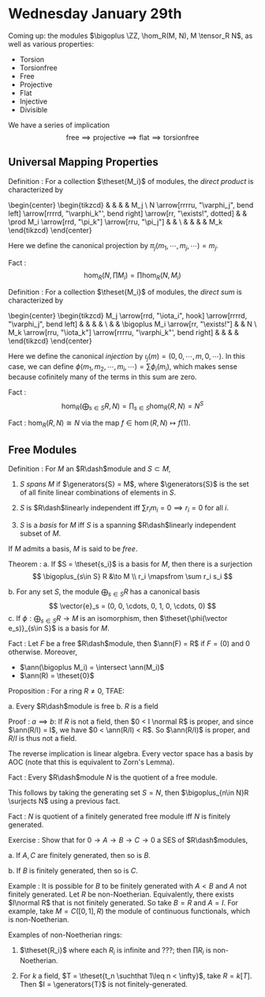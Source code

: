 # Wednesday January 29th

Coming up: the modules $\bigoplus \ZZ, \hom_R(M, N), M \tensor_R N$, as well as various properties:

- Torsion
- Torsionfree
- Free
- Projective
- Flat
- Injective
- Divisible

We have a series of implication
$$
\text{free} \implies \text{projective} \implies \text{flat} \implies \text{torsionfree}
$$

## Universal Mapping Properties

Definition
: For a collection $\theset{M_i}$ of modules, the *direct product* is characterized by

\begin{center}
\begin{tikzcd}
&  &                                                     &  & M_j \\
N \arrow[rrrru, "\varphi_j", bend left] \arrow[rrrrd, "\varphi_k"', bend right] \arrow[rr, "\exists!", dotted] &  & \prod M_i \arrow[rrd, "\pi_k"] \arrow[rru, "\pi_j"] &  &     \\
&  &                                                     &  & M_k
\end{tikzcd}
\end{center}

Here we define the canonical projection by $\pi_j(m_1, \cdots, m_j, \cdots) = m_j$.

Fact
: $$\hom_R(N, \prod M_i) = \prod \hom_R(N, M_i)$$

Definition
: For a collection $\theset{M_i}$ of modules, the *direct sum* is characterized by

\begin{center}
\begin{tikzcd}
M_j \arrow[rrd, "\iota_i", hook] \arrow[rrrrd, "\varphi_j", bend left] &  &                                      &  &   \\
&  & \bigoplus M_i \arrow[rr, "\exists!"] &  & N \\
M_k \arrow[rru, "\iota_k"] \arrow[rrrru, "\varphi_k"', bend right]     &  &                                      &  &  
\end{tikzcd}
\end{center}

Here we define the canonical *injection* by $\iota_j(m) = (0, 0, \cdots, m, 0, \cdots)$.
In this case, we can define $\phi(m_1, m_2, \cdots, m_i, \cdots) = \sum \phi_i(m_i)$, which makes sense because cofinitely many of the terms in this sum are zero.

Fact
: $$\hom_R(\bigoplus_{s\in S} R, N) = \prod_{s\in S} \hom_R(R, N) = N^S$$

Fact
: $\hom_R(R, N) \cong N$ via the map $f\in\hom(R, N) \mapsto f(1)$.


## Free Modules

Definition
: For $M$ an $R\dash$module and $S\subset M$,

  1. $S$ *spans* $M$ if $\generators{S} = M$, where $\generators{S}$ is the set of all finite linear combinations of elements in $S$.

  2. $S$ is $R\dash$linearly independent iff $\sum r_i m_i = 0 \implies r_i = 0$ for all $i$.

  3. $S$ is a *basis* for $M$ iff $S$ is a spanning $R\dash$linearly independent subset of $M$.

If $M$ admits a basis, $M$ is said to be *free*.

Theorem
: a. If $S = \theset{s_i}$ is a basis for $M$, then there is a surjection
  $$
  \bigoplus_{s\in S} R &\to M \\
  r_i \mapsfrom \sum r_i s_i
  $$

  b. For any set $S$, the module $\bigoplus_{s\in S} R$ has a canonical basis
  $$
  \vector{e}_s = (0, 0, \cdots, 0, 1, 0, \cdots, 0)
  $$
  c. If $\phi: \bigoplus _{s\in S} R \to M$ is an isomorphism, then $\theset{\phi(\vector e_s)}_{s\in S}$ is a basis for $M$.

Fact
: Let $F$ be a free $R\dash$module, then $\ann(F) = R$ if $F = (0)$ and 0 otherwise.
  Moreover,

  - $\ann(\bigoplus M_i) = \intersect \ann(M_i)$
  - $\ann(R) = \theset{0}$

Proposition
: For a ring $R\neq 0$, TFAE:
  
  a. Every $R\dash$module is free
  b. $R$ is a field

Proof 
: $a \implies b$: 
  If $R$ is not a field, then $0 < I \normal R$ is proper, and since $\ann(R/I) = I$, we have $0 < \ann(R/I) < R$.
  So $\ann(R/I)$ is proper, and $R/I$ is thus not a field.

  The reverse implication is linear algebra.
  Every vector space has a basis by AOC (note that this is equivalent to Zorn's Lemma).

Fact
: Every $R\dash$module $N$ is the quotient of a free module.

This follows by taking the generating set $S = N$, then $\bigoplus_{n\in N}R \surjects N$ using a previous fact.

Fact
: $N$ is quotient of a finitely generated free module iff $N$ is finitely generated.

Exercise
: Show that for $0 \to A \to B \to C \to 0$ a SES of $R\dash$modules,

  a. If $A, C$ are finitely generated, then so is $B$.

  b. If $B$ is finitely generated, then so is $C$.

Example
: It is possible for $B$ to be finitely generated with $A < B$ and $A$ not finitely generated.
  Let $R$ be non-Noetherian.
  Equivalently, there exists $I\normal R$ that is not finitely generated.
  So take $B = R$ and $A = I$.
  For example, take $M = C([0, 1], R)$ the module of continuous functionals, which is non-Noetherian.

Examples of non-Noetherian rings:

1. $\theset{R_i}$ where each $R_i$ is infinite and ???; then $\prod R_i$ is non-Noetherian.

2. For $k$ a field, $T = \theset{t_n \suchthat 1\leq n < \infty}$, take $R = k[T]$.
   Then $I = \generators{T}$ is not finitely-generated.
